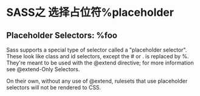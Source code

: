 # SASS之 选择占位符%placeholder  
## Placeholder Selectors: %foo
Sass supports a special type of selector called a "placeholder selector". These look like class and id selectors, except the # or . is replaced by %. They're meant to be used with the @extend directive; for more information see @extend-Only Selectors.

On their own, without any use of @extend, rulesets that use placeholder selectors will not be rendered to CSS.
